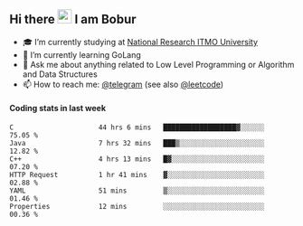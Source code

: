 ## Hi there <img src="https://media.giphy.com/media/hvRJCLFzcasrR4ia7z/giphy.gif" width="25px" height="25px"> I am Bobur

- :mortar_board: I’m currently studying at [National Research ITMO University](https://itmo.ru/)
- :seedling: I’m currently learning GoLang
- :speech_balloon: Ask me about anything related to Low Level Programming or Algorithm and Data Structures
- :mailbox: How to reach me: [@telegram](https://t.me/octoant) (see also [@leetcode](https://leetcode.com/octoant/))    

#### Coding stats in last week

<!--START_SECTION:waka-->

```text
C                     44 hrs 6 mins   ██████████████████▓░░░░░░   75.05 %
Java                  7 hrs 32 mins   ███▒░░░░░░░░░░░░░░░░░░░░░   12.82 %
C++                   4 hrs 13 mins   █▓░░░░░░░░░░░░░░░░░░░░░░░   07.20 %
HTTP Request          1 hr 41 mins    ▓░░░░░░░░░░░░░░░░░░░░░░░░   02.88 %
YAML                  51 mins         ▒░░░░░░░░░░░░░░░░░░░░░░░░   01.46 %
Properties            12 mins         ░░░░░░░░░░░░░░░░░░░░░░░░░   00.36 %
```

<!--END_SECTION:waka-->
